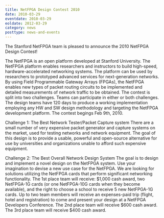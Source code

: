 ```yaml
---
title: NetFPGA Design Contest 2010
date: 2010-03-29
eventdate: 2010-03-29
eoldate: 2012-03-29
category: news
posttype: news-and-events
---
```


The Stanford NetFPGA team is pleased to announce the 2010 NetFPGA Design Contest!

The NetFPGA is an open platform developed at Stanford University. The NetFPGA platform enables researchers and instructors to build high-speed, hardware-accelerated networking systems. The platform can be used by researchers to prototyped advanced services for next-generation networks. By using Field Programmable Gateway Arrays (FPGAs), the NetFPGA enables new types of packet routing circuits to be implemented and detailed measurements of network traffic to be obtained. The contest is split into two challenges. Teams can participate in either or both challenges. The design teams have 120 days to produce a working implementation employing any HW and SW design methodology and targeting the NetFPGA development platform. The contest begings Feb 9th, 2010.

Challenge 1: The Best Network Tester/Packet Capture system There are a small number of very expensive packet generator and capture systems on the market, used for testing networks and network equipment. The goal of this design is to provide a usable, powerful and open-source alternative for use by universities and organizations unable to afford such expensive equipment.

Challenge 2: The Best Overall Network Design System The goal is to design and implement a novel design on the NetFPGA system. Use your imagination to devise a new use case for the NetFPGA. We are looking for solutions utilizing the NetFPGA cards that perform significant networking functionality. The 1st place team will receive: $1,000 cash award, two NetFPGA-1G cards (or one NetFPGA-10G cards when they become available), and the right to choose a school to receive 5 new NetFPGA-1G cards. Up to two team members will receive an expenses-paid trip (flight, hotel and registration) to come and present your design at a NetFPGA Developers Conference. The 2nd place team will receive $600 cash award. The 3rd place team will receive $400 cash award.
